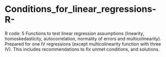 # Conditions_for_linear_regressions-R-
R code: 5 Functions to test linear regression assumptions (linearity, homoskedasticity, autocorrelation, normality of errors and multicolinearity). Prepared for one IV regressions (except multicolinearity function with three IV). This includes recommendations to fix unmet conditions, and solutions.
